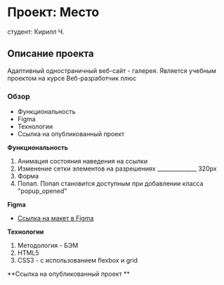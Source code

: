 # Проект: Место
студент: Кирилл Ч.

## Описание проекта
Адаптивный одностраничный веб-сайт - галерея. Является учебным проектом на курсе Веб-разработчик плюс

### Обзор
* Функциональность
* Figma
* Технологии
* Ссылка на опубликованный проект

**Функциональность**

1. Анимация состояния наведения на ссылки
2. Изменение сетки элементов на разрешениях ______________ 320px
3. Форма
4. Попап. Попап становится доступным при добавлении класса "popup_opened"

**Figma**

* [Ссылка на макет в Figma](https://www.figma.com/file/2cn9N9jSkmxD84oJik7xL7/JavaScript.-Sprint-4?node-id=0%3A1)

**Технологии**

1. Методология - БЭМ
2. HTML5
3. CSS3 - с использованием flexbox и grid

**Ссылка на опубликованный проект **
